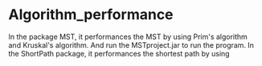 # Algorithm_performance

  In the package MST, it performances the MST by using Prim's algorithm and Kruskal's algorithm. And run the MSTproject.jar to run the program.
  In the ShortPath package, it performances the shortest path by using  
